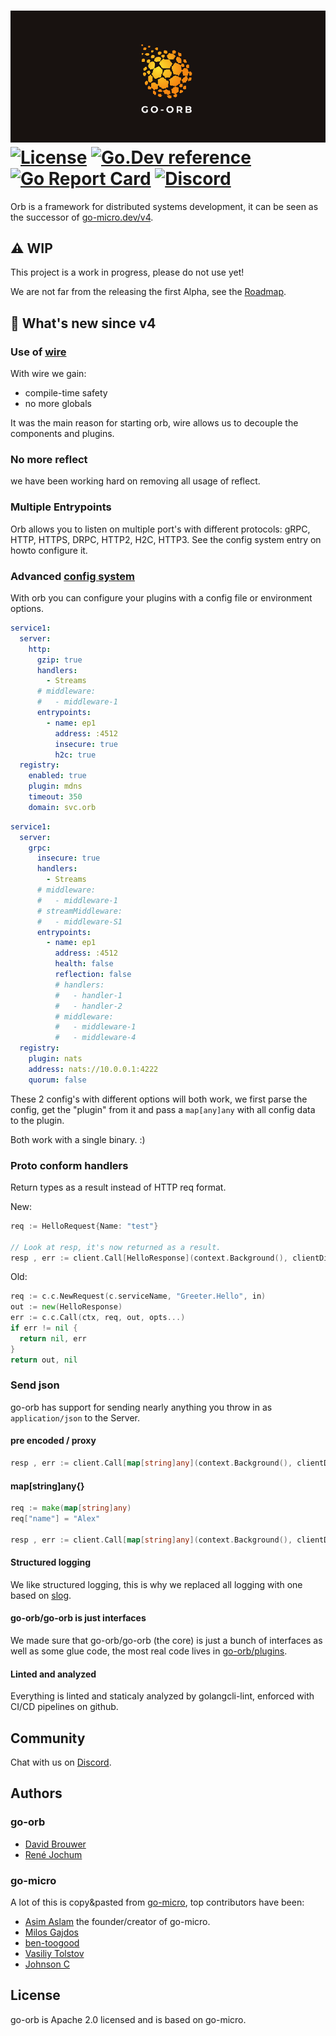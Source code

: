 # ![go-orb Logo](../docs/logo-header.png) [![License](https://img.shields.io/:license-apache-blue.svg)](https://opensource.org/licenses/Apache-2.0) [![Go.Dev reference](https://img.shields.io/badge/go.dev-reference-007d9c?logo=go&logoColor=white&style=flat-square)](https://pkg.go.dev/github.com/go-orb/go-orb?tab=doc) [![Go Report Card](https://goreportcard.com/badge/github.com/go-orb/go-orb)](https://goreportcard.com/report/github.com/go-orb/go-orb) [![Discord](https://dcbadge.vercel.app/api/server/sggGS389qb?style=flat-square&theme=default-inverted)](https://discord.gg/sggGS389qb)

Orb is a framework for distributed systems development, it can be seen as the successor of [go-micro.dev/v4](https://github.com/go-micro/go-micro).

## :warning: WIP

This project is a work in progress, please do not use yet!

We are not far from the releasing the first Alpha, see the [Roadmap](https://github.com/orgs/go-orb/projects/1/views/1).

## :rocket: What's new since v4

### Use of [wire](https://github.com/google/wire)

With wire we gain:

- compile-time safety
- no more globals

It was the main reason for starting orb, wire allows us to decouple the components and plugins.

### No more reflect

we have been working hard on removing all usage of reflect.

### Multiple Entrypoints

Orb allows you to listen on multiple port's with different protocols: gRPC, HTTP, HTTPS, DRPC, HTTP2, H2C, HTTP3.
See the config system entry on howto configure it.

### Advanced [config system](config)

With orb you can configure your plugins with a config file or environment options.

```yaml
service1:
  server:
    http:
      gzip: true
      handlers:
        - Streams
      # middleware:
      #   - middleware-1
      entrypoints:
        - name: ep1
          address: :4512
          insecure: true
          h2c: true
  registry:
    enabled: true
    plugin: mdns
    timeout: 350
    domain: svc.orb
```

```yaml
service1:
  server:
    grpc:
      insecure: true
      handlers:
        - Streams
      # middleware:
      #   - middleware-1
      # streamMiddleware:
      #   - middleware-S1
      entrypoints:
        - name: ep1
          address: :4512
          health: false
          reflection: false
          # handlers:
          #   - handler-1
          #   - handler-2
          # middleware:
          #   - middleware-1
          #   - middleware-4
  registry:
    plugin: nats
    address: nats://10.0.0.1:4222
    quorum: false
```

These 2 config's with different options will both work, we first parse the config, get the "plugin" from it and pass a `map[any]any` with all config data to the plugin.

Both work with a single binary. :)

### Proto conform handlers

Return types as a result instead of HTTP req format.

New:

```go
req := HelloRequest{Name: "test"}

// Look at resp, it's now returned as a result.
resp , err := client.Call[HelloResponse](context.Background(), clientDi, "org.orb.svc.hello", "Say.Hello", &req)
```

Old:

```go
req := c.c.NewRequest(c.serviceName, "Greeter.Hello", in)
out := new(HelloResponse)
err := c.c.Call(ctx, req, out, opts...)
if err != nil {
  return nil, err
}
return out, nil
```

### Send json

go-orb has support for sending nearly anything you throw in as `application/json` to the Server.

#### pre encoded / proxy

```go
resp , err := client.Call[map[string]any](context.Background(), clientDi, "org.orb.svc.hello", "Say.Hello", `{"name": "Alex"}`, client.WithContentType("application/json"))
```

#### map[string]any{}

```go
req := make(map[string]any)
req["name"] = "Alex"

resp , err := client.Call[map[string]any](context.Background(), clientDi, "org.orb.svc.hello", "Say.Hello", req, client.WithContentType("application/json"))
```

#### Structured logging

We like structured logging, this is why we replaced all logging with one based on [slog](https://pkg.go.dev/log/slog).

#### go-orb/go-orb is just interfaces

We made sure that go-orb/go-orb (the core) is just a bunch of interfaces as well as some glue code, the most real code lives in [go-orb/plugins](https://github.com/go-orb/plugins).

#### Linted and analyzed

Everything is linted and staticaly analyzed by golangcli-lint, enforced with CI/CD pipelines on github.

## Community

Chat with us on [Discord](https://discord.gg/sggGS389qb).

## Authors

### go-orb

- [David Brouwer](https://github.com/Davincible)
- [René Jochum](https://github.com/jochumdev)

### go-micro

A lot of this is copy&pasted from [go-micro](https://github.com/go-micro/go-micro/graphs/contributors), top contributors have been:

- [Asim Aslam](https://github.com/asim) the founder/creator of go-micro.
- [Milos Gajdos](https://github.com/milosgajdos)
- [ben-toogood](https://github.com/ben-toogood)
- [Vasiliy Tolstov](https://github.com/vtolstov)
- [Johnson C](https://github.com/xpunch)

## License

go-orb is Apache 2.0 licensed and is based on go-micro.
